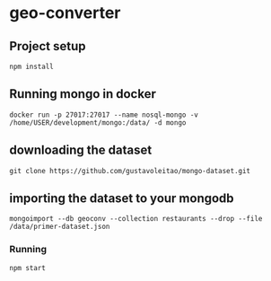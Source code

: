 # geo-converter

## Project setup
```
npm install
```
## Running mongo in docker
```
docker run -p 27017:27017 --name nosql-mongo -v /home/USER/development/mongo:/data/ -d mongo
```
## downloading the dataset
```
git clone https://github.com/gustavoleitao/mongo-dataset.git
```
## importing the dataset to your mongodb
```
mongoimport --db geoconv --collection restaurants --drop --file /data/primer-dataset.json
```

### Running
```
npm start
```
